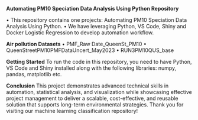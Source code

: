 **Automating PM10 Speciation Data Analysis Using Python Repository**

•	This repository contains one projects: Automating PM10 Speciation Data Analysis Using Python.
•	We have leveraging Python, VS Code, Shiny and Docker Logistic Regression to develop automation workflow. 

**Air pollution Datasets**
•	PMF_Raw Date_QueenSt_PM10 
•	QueenStreetPM10PMFDataUncert_May2023
•	RUN3PM10QUS_base

**Getting Started**
To run the code in this repository, you need to have Python, VS Code and Shiny installed along with the following libraries: numpy, pandas, matplotlib etc.

**Conclusion**
This project demonstrates advanced technical skills in automation, statistical analysis, and visualization while showcasing effective project management to deliver a scalable, cost-effective, and reusable solution that supports long-term environmental strategies. 
Thank you for visiting our machine learning classification repository!
